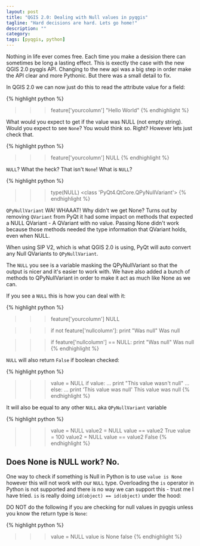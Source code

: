 ```yaml
---
layout: post
title: "QGIS 2.0: Dealing with Null values in pyqgis"
tagline: "Hard decisions are hard. Lets go home!"
description: ""
category: 
tags: [pyqgis, python]
---
```

Nothing in life ever comes free. Each time you make a desision there can sometimes be long a lasting effect.  This is exectly the case with the new QGIS 2.0 pyqgis API. Changing to the new api was a big step in order make the API clear and more Pythonic. But there was a small detail to fix. 

In QGIS 2.0 we can now just do this to read the attribute value for a field:

{% highlight python %}
>>> feature['yourcolumn']
"Hello World"
{% endhighlight %}

What would you expect to get if the value was NULL (not empty string). Would you expect to see ``None``?  You would think so. Right? However lets just check that.

{% highlight python %}
>>> feature['yourcolumn']
NULL
{% endhighlight %}

``NULL``? What the heck? That isn't ``None``! What is ``NULL``?

{% highlight python %}
>>> type(NULL)
<class 'PyQt4.QtCore.QPyNullVariant'>
{% endhighlight %}

``QPyNullVariant`` WA! WHAAAT! Why didn't we get None? Turns out by removing ``QVariant`` from PyQt it had some impact on methods that expected a NULL QVariant  - A QVariant with no value. Passing None didn't work because those methods needed the type information that QVariant holds, even when NULL.  

When using SIP V2, which is what QGIS 2.0 is using, PyQt will auto convert any Null QVariants to ``QPyNullVariant``.

The ``NULL`` you see is a variable masking the QPyNullVariant so that the output is nicer and it's easier to work with. We have also added a bunch of methods to QPyNullVariant in order to make it act as much like None as we can.  

If you see a ``NULL`` this is how you can deal with it:

{% highlight python %}
>>> feature['yourcolumn']
NULL

>>> if not feature['nullcolumn']:
>>> 	print "Was null"
Was null

>>> if feature['nullcolumn'] == NULL:
>>>	print "Was null"
Was null 
{% endhighlight %}

``NULL`` will also return ``False`` if boolean checked:

{% highlight python %}
>>> value = NULL
>>> if value:
...	print "This value wasn't null"
... else:
... 	print 'This value was null' 
This value was null
{% endhighlight %}

It will also be equal to any other ``NULL`` aka ``QPyNullVariant`` variable

{% highlight python %}
>>> value = NULL
>>> value2 = NULL
>>> value == value2
True
>>> value = 100
>>> value2 = NULL
>>> value == value2
False 
{% endhighlight %}

## Does None is NULL work? No.
One way to check if something is Null in Python is to use ``value is None`` however this will not work with our ``NULL`` type. Overloading the ``is`` operator in Python is not supported and there is no way we can support this - trust me I have tried.  ``is`` is really doing ``id(object) == id(object)`` under the hood:

DO NOT do the following if you are checking for null values in pyqgis unless you know the return type is ``None``:

{% highlight python %}
>>> value = NULL
>>> value is None
false
{% endhighlight %}

